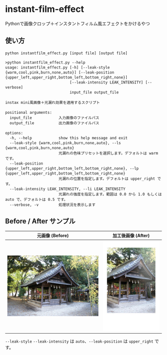 # instant-film-effect
Pythonで画像クロップ＋インスタントフィルム風エフェクトをかけるやつ

## 使い方

```:basic usage
python instantfilm_effect.py [input file] [output file]
```

```:help
>python instantfilm_effect.py --help                                                                                      
usage: instantfilm_effect.py [-h] [--leak-style {warm,cool,pink,burn,none,auto}] [--leak-position {upper_left,upper_right,bottom_left,bottom_right,none}]
                             [--leak-intensity LEAK_INTENSITY] [--verbose]
                             input_file output_file

instax mini風画像＋光漏れ効果を適用するスクリプト

positional arguments:
  input_file            入力画像のファイルパス
  output_file           出力画像のファイルパス

options:
  -h, --help            show this help message and exit
  --leak-style {warm,cool,pink,burn,none,auto}, --ls {warm,cool,pink,burn,none,auto}
                        光漏れの色味プリセットを選択します。デフォルトは warm です。
  --leak-position {upper_left,upper_right,bottom_left,bottom_right,none}, --lp {upper_left,upper_right,bottom_left,bottom_right,none}
                        光漏れの位置を指定します。デフォルトは upper_right です。
  --leak-intensity LEAK_INTENSITY, --li LEAK_INTENSITY
                        光漏れの強度を指定します。範囲は 0.0 から 1.0 もしくは auto で、デフォルトは 0.5 です。
  --verbose, -v         処理状況を表示します

```


## Before / After サンプル

| 元画像 (Before) | 加工後画像 (After) |
|------------------|---------------------|
| ![Before](example/sample03_before.jpg) | ![After](example/sample03_after.jpg) |

`--leak-style` `--leak-intensity` は `auto`、`--leak-position` は `upper_right` です。